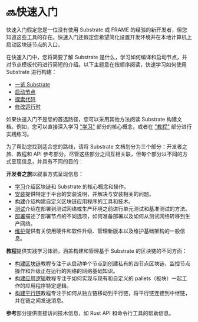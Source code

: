# 🔜快速入门

快速入门假定您是一位没有使用 Substrate 或 FRAME 的经验的新开发者，但您知道这些工具的存在。快速入门还假定您希望简化设置开发环境并在本地计算机上启动区块链节点的入口。

在快速入门中，您将简要了解 Substrate 是什么，学习如何编译和启动节点，并对节点模板代码进行简短的介绍。以下主题意在按顺序阅读，快速学习如何使用 Substrate 进行构建：

- [一览 Substrate](./substrate_at_a_glance.md)
- [启动节点](./start_a_node.md)
- [探索代码](./explor_the_code.md)
- [修改运行时](./modify_the_runtime.md)

如果快速入门不是您的首选路径，您可以采用其他方法阅读 Substrate 构建文档。例如，您可以直接深入学习 ["学习"](../learn/index.md) 部分的核心概念，或者在 ["教程"](../tutorials/index.md) 部分进行实践练习。

为了帮助您找到适合您的路线，请将 Substrate 文档划分为三个部分：开发者之旅、教程和 API 参考部分。尽管这些部分之间互相关联，但每个部分以不同的方式呈现信息，并具有不同的目的：

**开发者之旅**以叙事方式呈现信息：

- [学习](../learn/index.md)介绍区块链和 Substrate 的核心概念和操作。
- [安装](../install/index.md)提供特定于平台的安装说明，并解决与安装相关的问题。
- [构建](../build/index.md)介绍构建自定义区块链应用程序的工具和技术。
- [测试](../test/index.md)介绍在部署到测试网络或生产环境之前进行单元测试和基准测试的方法。
- [部署](../deploy/index.md)描述了部署节点的不同选项，如何准备部署以及如何从测试网络转移到生产网络。
- [维护](../maintain/index.md)提供有关使用硬件和软件升级、管理新版本以及维护基础架构的一般信息。

**教程**提供实践学习体验，涵盖构建和管理基于 Substrate 的区块链的不同方面：

- [构建区块链](../tutorials/build_a_blockchain.md)教程专注于从启动单个节点到创建私有的四节点区块链、监控节点操作和升级正在运行的网络的网络基础知识。
- [构建应用逻辑](../tutorials/build_application_logic.md)教程专注于如何实现与现有和自定义的 pallets（板块）一起工作的应用程序特定逻辑。
- [构建平行链](../tutorials/build_a_parachain.md)教程专注于如何从独立链移动到平行链，将平行链连接到中继链，并在链之间发送消息。

**参考**部分提供直接访问技术信息，如 Rust API 和命令行工具的帮助信息。
